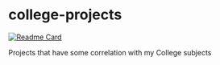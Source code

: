# college-projects

[![Readme Card](https://github-readme-stats.vercel.app/api/pin/?username=the4rcanist&repo=college-projects&theme=cobalt)](https://github.com/anuraghazra/github-readme-stats)


Projects that have some correlation with my College subjects
